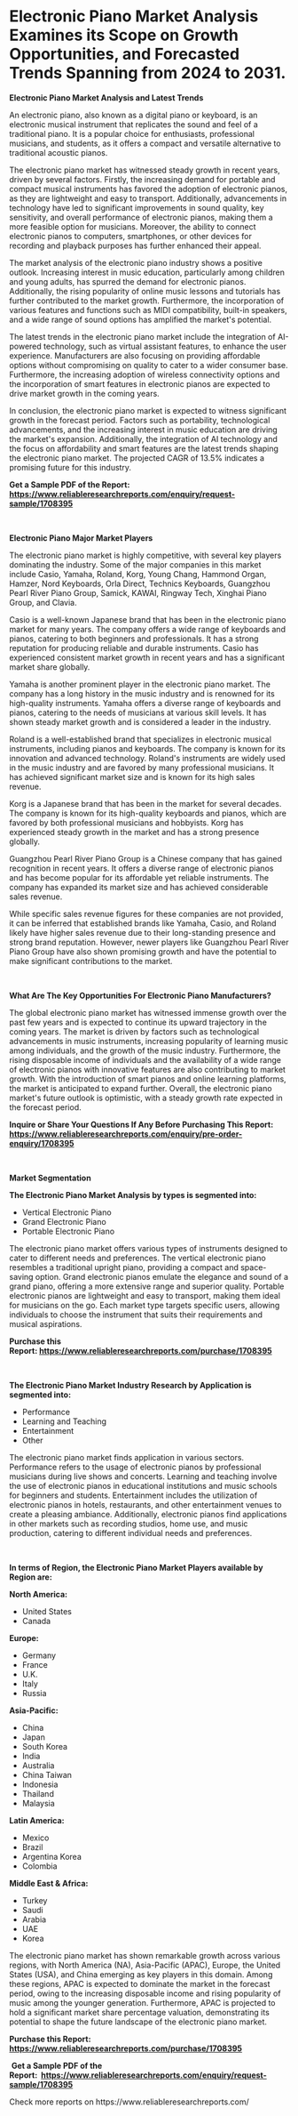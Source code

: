 <p><h1>Electronic Piano Market Analysis Examines its Scope on Growth Opportunities, and Forecasted Trends Spanning from 2024 to 2031.</h1></p><p><strong>Electronic Piano Market Analysis and Latest Trends</strong></p>
<p><p>An electronic piano, also known as a digital piano or keyboard, is an electronic musical instrument that replicates the sound and feel of a traditional piano. It is a popular choice for enthusiasts, professional musicians, and students, as it offers a compact and versatile alternative to traditional acoustic pianos.</p><p>The electronic piano market has witnessed steady growth in recent years, driven by several factors. Firstly, the increasing demand for portable and compact musical instruments has favored the adoption of electronic pianos, as they are lightweight and easy to transport. Additionally, advancements in technology have led to significant improvements in sound quality, key sensitivity, and overall performance of electronic pianos, making them a more feasible option for musicians. Moreover, the ability to connect electronic pianos to computers, smartphones, or other devices for recording and playback purposes has further enhanced their appeal.</p><p>The market analysis of the electronic piano industry shows a positive outlook. Increasing interest in music education, particularly among children and young adults, has spurred the demand for electronic pianos. Additionally, the rising popularity of online music lessons and tutorials has further contributed to the market growth. Furthermore, the incorporation of various features and functions such as MIDI compatibility, built-in speakers, and a wide range of sound options has amplified the market's potential.</p><p>The latest trends in the electronic piano market include the integration of AI-powered technology, such as virtual assistant features, to enhance the user experience. Manufacturers are also focusing on providing affordable options without compromising on quality to cater to a wider consumer base. Furthermore, the increasing adoption of wireless connectivity options and the incorporation of smart features in electronic pianos are expected to drive market growth in the coming years.</p><p>In conclusion, the electronic piano market is expected to witness significant growth in the forecast period. Factors such as portability, technological advancements, and the increasing interest in music education are driving the market's expansion. Additionally, the integration of AI technology and the focus on affordability and smart features are the latest trends shaping the electronic piano market. The projected CAGR of 13.5% indicates a promising future for this industry.</p></p>
<p><strong>Get a Sample PDF of the Report:&nbsp; <a href="https://www.reliableresearchreports.com/enquiry/request-sample/1708395">https://www.reliableresearchreports.com/enquiry/request-sample/1708395</a></strong></p>
<p>&nbsp;</p>
<p><strong>Electronic Piano Major Market Players</strong></p>
<p><p>The electronic piano market is highly competitive, with several key players dominating the industry. Some of the major companies in this market include Casio, Yamaha, Roland, Korg, Young Chang, Hammond Organ, Hamzer, Nord Keyboards, Orla Direct, Technics Keyboards, Guangzhou Pearl River Piano Group, Samick, KAWAI, Ringway Tech, Xinghai Piano Group, and Clavia.</p><p>Casio is a well-known Japanese brand that has been in the electronic piano market for many years. The company offers a wide range of keyboards and pianos, catering to both beginners and professionals. It has a strong reputation for producing reliable and durable instruments. Casio has experienced consistent market growth in recent years and has a significant market share globally.</p><p>Yamaha is another prominent player in the electronic piano market. The company has a long history in the music industry and is renowned for its high-quality instruments. Yamaha offers a diverse range of keyboards and pianos, catering to the needs of musicians at various skill levels. It has shown steady market growth and is considered a leader in the industry.</p><p>Roland is a well-established brand that specializes in electronic musical instruments, including pianos and keyboards. The company is known for its innovation and advanced technology. Roland's instruments are widely used in the music industry and are favored by many professional musicians. It has achieved significant market size and is known for its high sales revenue.</p><p>Korg is a Japanese brand that has been in the market for several decades. The company is known for its high-quality keyboards and pianos, which are favored by both professional musicians and hobbyists. Korg has experienced steady growth in the market and has a strong presence globally.</p><p>Guangzhou Pearl River Piano Group is a Chinese company that has gained recognition in recent years. It offers a diverse range of electronic pianos and has become popular for its affordable yet reliable instruments. The company has expanded its market size and has achieved considerable sales revenue.</p><p>While specific sales revenue figures for these companies are not provided, it can be inferred that established brands like Yamaha, Casio, and Roland likely have higher sales revenue due to their long-standing presence and strong brand reputation. However, newer players like Guangzhou Pearl River Piano Group have also shown promising growth and have the potential to make significant contributions to the market.</p></p>
<p>&nbsp;</p>
<p><strong>What Are The Key Opportunities For Electronic Piano Manufacturers?</strong></p>
<p><p>The global electronic piano market has witnessed immense growth over the past few years and is expected to continue its upward trajectory in the coming years. The market is driven by factors such as technological advancements in music instruments, increasing popularity of learning music among individuals, and the growth of the music industry. Furthermore, the rising disposable income of individuals and the availability of a wide range of electronic pianos with innovative features are also contributing to market growth. With the introduction of smart pianos and online learning platforms, the market is anticipated to expand further. Overall, the electronic piano market's future outlook is optimistic, with a steady growth rate expected in the forecast period.</p></p>
<p><strong>Inquire or Share Your Questions If Any Before Purchasing This Report: <a href="https://www.reliableresearchreports.com/enquiry/pre-order-enquiry/1708395">https://www.reliableresearchreports.com/enquiry/pre-order-enquiry/1708395</a></strong></p>
<p>&nbsp;</p>
<p><strong>Market Segmentation</strong></p>
<p><strong>The Electronic Piano Market Analysis by types is segmented into:</strong></p>
<p><ul><li>Vertical Electronic Piano</li><li>Grand Electronic Piano</li><li>Portable Electronic Piano</li></ul></p>
<p><p>The electronic piano market offers various types of instruments designed to cater to different needs and preferences. The vertical electronic piano resembles a traditional upright piano, providing a compact and space-saving option. Grand electronic pianos emulate the elegance and sound of a grand piano, offering a more extensive range and superior quality. Portable electronic pianos are lightweight and easy to transport, making them ideal for musicians on the go. Each market type targets specific users, allowing individuals to choose the instrument that suits their requirements and musical aspirations.</p></p>
<p><strong>Purchase this Report:&nbsp;<a href="https://www.reliableresearchreports.com/purchase/1708395">https://www.reliableresearchreports.com/purchase/1708395</a></strong></p>
<p>&nbsp;</p>
<p><strong>The Electronic Piano Market Industry Research by Application is segmented into:</strong></p>
<p><ul><li>Performance</li><li>Learning and Teaching</li><li>Entertainment</li><li>Other</li></ul></p>
<p><p>The electronic piano market finds application in various sectors. Performance refers to the usage of electronic pianos by professional musicians during live shows and concerts. Learning and teaching involve the use of electronic pianos in educational institutions and music schools for beginners and students. Entertainment includes the utilization of electronic pianos in hotels, restaurants, and other entertainment venues to create a pleasing ambiance. Additionally, electronic pianos find applications in other markets such as recording studios, home use, and music production, catering to different individual needs and preferences.</p></p>
<p>&nbsp;</p>
<p><strong>In terms of Region, the Electronic Piano Market Players available by Region are:</strong></p>
<p>
    <p> <strong> North America: </strong>
        <ul>
            <li>United States</li>
            <li>Canada</li>
        </ul>
        </p> 
    <p> <strong> Europe: </strong>
        <ul>
            <li>Germany</li>
            <li>France</li>
            <li>U.K.</li>
            <li>Italy</li>
            <li>Russia</li>
        </ul>
        </p> 
    <p> <strong> Asia-Pacific: </strong>
        <ul>
            <li>China</li>
            <li>Japan</li>
            <li>South Korea</li>
            <li>India</li>
            <li>Australia</li>
            <li>China Taiwan</li>
            <li>Indonesia</li>
            <li>Thailand</li>
            <li>Malaysia</li>
        </ul>
        </p> 
    <p> <strong> Latin America: </strong>
        <ul>
            <li>Mexico</li>
            <li>Brazil</li>
            <li>Argentina Korea</li>
            <li>Colombia</li>
        </ul>
        </p> 
    <p> <strong> Middle East & Africa: </strong>
        <ul>
            <li>Turkey</li>
            <li>Saudi</li>
            <li>Arabia</li>
            <li>UAE</li>
            <li>Korea</li>
        </ul>
    </p>
    </p>
<p><p>The electronic piano market has shown remarkable growth across various regions, with North America (NA), Asia-Pacific (APAC), Europe, the United States (USA), and China emerging as key players in this domain. Among these regions, APAC is expected to dominate the market in the forecast period, owing to the increasing disposable income and rising popularity of music among the younger generation. Furthermore, APAC is projected to hold a significant market share percentage valuation, demonstrating its potential to shape the future landscape of the electronic piano market.</p></p>
<p><strong>Purchase this Report: <a href="https://www.reliableresearchreports.com/purchase/1708395">https://www.reliableresearchreports.com/purchase/1708395</a></strong></p>
<p>&nbsp;<strong>Get a Sample PDF of the Report:&nbsp;&nbsp;<a href="https://www.reliableresearchreports.com/enquiry/request-sample/1708395">https://www.reliableresearchreports.com/enquiry/request-sample/1708395</a></strong></p>
<p><strong></strong></p>
<p>Check more reports on https://www.reliableresearchreports.com/</p>